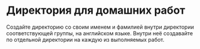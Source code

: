 # Директория для домашних работ

Создайте директорию со своим именем и фамилией внутри директории соответствующей группы, на английском языке. Внутри неё создавайте по отдельной директории на каждую из выполняемых работ.
